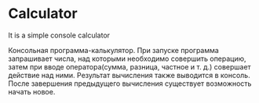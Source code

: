 # Calculator
It is a simple console calculator

Консольная программа-калькулятор. При запуске программа запрашивает числа, над которыми
необходимо совершить операцию, затем при вводе оператора(сумма, разница, частное и т. д.)
совершает действие над ними. Результат вычисления также выводится в консоль. После
завершения предыдущего вычисления существует возможность начать новое.
